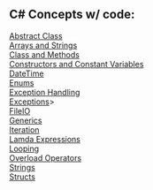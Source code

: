 <h2> C# Concepts w/ code: </h2>
<a href="https://github.com/rileyvaness/Tech-Academy-Projects/tree/master/AbstractClass/AbstractClass"> Abstract Class </a><br>
<a href="https://github.com/rileyvaness/Tech-Academy-Projects/tree/master/ArraysAndStringsProgram/ArraysAndStringsProgram"> Arrays and Strings</a><br>
<a href="https://github.com/rileyvaness/Tech-Academy-Projects/tree/master/ClassAndMethods/ClassAndMethods"> Class and Methods</a><br>
<a href="https://github.com/rileyvaness/Tech-Academy-Projects/tree/master/ConstructorsAndConstVariables/ConstructorsAndConstVariables"> Constructors and Constant Variables</a><br>
<a href="https://github.com/rileyvaness/Tech-Academy-Projects/tree/master/DateTime/DateTime"> DateTime </a><br>
<a href="https://github.com/rileyvaness/Tech-Academy-Projects/tree/master/Enums/Enums"> Enums </a><br>
<a href="https://github.com/rileyvaness/Tech-Academy-Projects/tree/master/ExceptionHandlingProgram/ExceptionHandlingProgram"> Exception Handling</a><br>
<a href =" https://github.com/rileyvaness/Tech-Academy-Projects/tree/master/Exceptions/Exceptions
"> Exceptions</a>><br>
<a href= " https://github.com/rileyvaness/Tech-Academy-Projects/tree/master/FileIO/FileIO"> FileIO </a><br>
<a href ="https://github.com/rileyvaness/Tech-Academy-Projects/tree/master/Generics/Generics"> Generics </a><br>
<a href = " https://github.com/rileyvaness/Tech-Academy-Projects/tree/master/Inheritance/Inheritance> Inheritance </a><br>
<a href =" https://github.com/rileyvaness/Tech-Academy-Projects/tree/master/IterationProgram/IterationProgram"> Iteration </a><br>
<a href ="https://github.com/rileyvaness/Tech-Academy-Projects/tree/master/LambdaExpressions/LambdaExpressions"> Lamda Expressions</a><br>
<a href= "https://github.com/rileyvaness/Tech-Academy-Projects/tree/master/LoopingExample/LoopingExample"> Looping </a><br>
<a href ="https://github.com/rileyvaness/Tech-Academy-Projects/tree/master/OverloadOperators/OverloadOperators"> Overload Operators </a><br>
<a href= " https://github.com/rileyvaness/Tech-Academy-Projects/tree/master/StringsProgram/StringsProgram">Strings </a><br>
<a href= " https://github.com/rileyvaness/Tech-Academy-Projects/tree/master/Structs/Structs"> Structs  </a><br>
<a href ""> </a>
<a href ""> </a>
<a href ""> </a>
<a href ""> </a>


